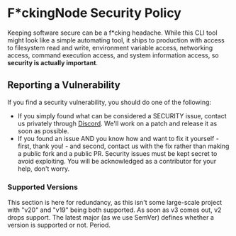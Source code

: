 # F\*ckingNode Security Policy

Keeping software secure can be a f\*cking headache. While this CLI tool might look like a simple automating tool, it ships to production with access to filesystem read and write, environment variable access, networking access, command execution access, and system information access, so **security is actually important**.

## Reporting a Vulnerability

If you find a security vulnerability, you should do one of the following:

- If you simply found what can be considered a SECURITY issue, contact us privately through [Discord](https://discord.com/users/807903704472223754). We'll work on a patch and release it as soon as possible.
- If you found an issue AND you know how and want to fix it yourself - first, thank you! - and second, contact us with the fix rather than making a public fork and a public PR. Security issues must be kept secret to avoid exploiting. You will be acknowledged as a contributor for your help, don't worry.

### Supported Versions

This section is here for redundancy, as this isn't some large-scale project with "v20" and "v19" being both supported. As soon as v3 comes out, v2 drops support. The latest major (as we use SemVer) defines whether a version is supported or not. Period.

